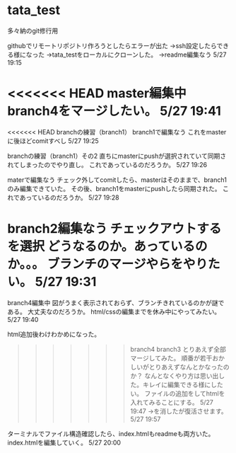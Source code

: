 # tata_test
多々納のgit修行用

githubでリモートリポジトリ作ろうとしたらエラーが出た
→ssh設定したらできる様になった
→tata_testをローカルにクローンした。
→readme編集なう
5/27 19:15

<<<<<<< HEAD
master編集中
branch4をマージしたい。
5/27 19:41
=======
<<<<<<< HEAD
branchの練習（branch1）
branch1で編集なう
これをmasterに後ほどcomitすべし
5/27 19:25

branchの練習（branch1）その2
直ちにmasterにpushが選択されていて同期されてしまったのでやり直し。
これであっているのだろうか。
5/27 19:26

materで編集なう
チェック外してcomitしたら、masterはそのままで、branch1のみ編集できていた。
その後、branch1をmasterにpushしたら同期された。
これであっているのだろうか。
5/27 19:28

branch2編集なう
チェックアウトするを選択
どうなるのか。あっているのか。。。
ブランチのマージやらをやりたい。
5/27 19:31
=======
branch4編集中
図がうまく表示されておらず、ブランチきれているのかが謎である。
大丈夫なのだろうか。
html/cssの編集までを休み中にやってみたい。
5/27 19:40

html追加後わけわかめになった。
>>>>>>> branch4
>>>>>>> branch3
とりあえず全部マージしてみた。
順番が若干おかしいがとりあえずなんとかなったのか？
なんとなくやり方は思い出した。キレイに編集できる様にしたい。
ファイルの追加をしてhtmlを入れてみることにする。
5/27 19:47
→を消したが復活させます。
5/27 19:57

ターミナルでファイル構造確認したら、index.htmlもreadmeも両方いた。
index.htmlを編集していく。
5/27 20:00
